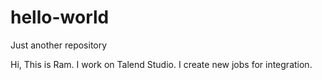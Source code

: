 # hello-world
Just another repository

Hi,
This is Ram. I work on Talend Studio. I create new jobs for integration.
